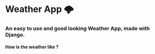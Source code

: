 # Weather App :cloud_with_lightning:

### An easy to use and good looking Weather App, made with Django. 

#### How is the weather like ?

